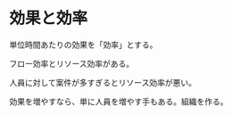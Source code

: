 # 効果と効率

単位時間あたりの効果を「効率」とする。

フロー効率とリソース効率がある。

人員に対して案件が多すぎるとリソース効率が悪い。

効果を増やすなら、単に人員を増やす手もある。組織を作る。
